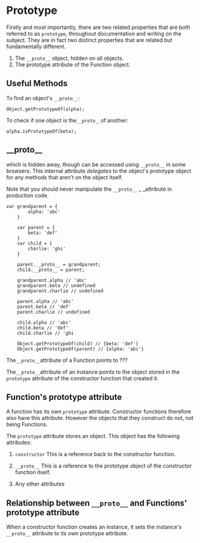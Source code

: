 # Prototype

Firstly and most importantly, there are two related properties that are both referred to as `prototype`,  throughout documentation and writing on the subject. They are in fact two distinct properties that are related but fundamentally different.

1. The `__proto__` object, hidden on all objects.
2. The prototype attribute of the Function object.

## Useful Methods

To find an object's `__proto__`:

```
Object.getPrototypeOf(alpha);
```

To check if one object is the`__proto__`of another:

```
alpha.isPrototypeOf(beta);
```

## \_\_proto\_\_

which is hidden away, though can be accessed using `__proto__` in some browsers. This internal attribute _delegates_ to the object's prototype object for any methods that aren't on the object itself.

Note that you should never manipulate the `__proto__` \_ \_attribute in production code.

```
var grandparent = {
        alpha: 'abc'
    }

    var parent = {
        beta: 'def'
    }
    var child = {
        charlie: 'ghi'
    }

    parent.__proto__ = grandparent;
    child.__proto__ = parent;

    grandparent.alpha // 'abc'
    grandparent.beta // undefined
    grandparent.charlie // undefined

    parent.alpha // 'abc'
    parent.beta // 'def'
    parent.charlie // undefined

    child.alpha // 'abc'
    child.beta // 'def'
    child.charlie // 'ghi

    Object.getPrototypeOf(child) // {beta: 'def'}
    Object.getPrototypeOf(parent) // {alpha: 'abc'}
```

The`__proto__`attribute of a Function points to ???

The`__proto__`attribute of an instance points to the object stored in the `prototype` attribute of the constructor function that created it. 

## Function's prototype attribute

A function has its own `prototype` attribute. Constructor functions therefore also have this attribute. However the objects that they construct do not, not being Functions.

The `prototype` attribute stores an object. This object has the following attributes:

1. `constructor` This is a reference back to the constructor function.
2. `__proto__` This is a reference to the prototype object of the constructor function itself.

3. Any other attributes

## Relationship between `__proto__` and Functions' prototype attribute

When a constructor function creates an instance, it sets the instance's `__proto__` attribute to its own prototype attribute.

